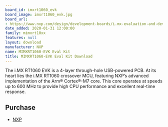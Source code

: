 ```yaml
---
board_id: imxrt1060_evk
board_image: imxrt1060_evk.jpg
board_url:
- https://www.nxp.com/design/development-boards/i.mx-evaluation-and-development-boards/i.mx-rt1060-evaluation-kit:MIMXRT1060-EVK
date_added: 2020-01-31 12:00:00
family: mimxrt10xx
features: null
layout: download
manufacturer: NXP
name: MIMXRT1060-EVK Eval Kit
title: MIMXRT1060-EVK Eval Kit Download
---
```


The i.MX RT1060 EVK is a 4-layer through-hole USB-powered PCB. At its heart lies the i.MX RT1060 crossover MCU, featuring NXP’s advanced implementation of the Arm® Cortex®-M7 core. This core operates at speeds up to 600 MHz to provide high CPU performance and excellent real-time response.

## Purchase
* [NXP](https://www.nxp.com/part/MIMXRT1060-EVK)
